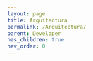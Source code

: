 ```yaml
---
layout: page
title: Arquitectura
permalink: /Arquitectura/
parent: Developer
has_children: true
nav_order: 0
---
```



